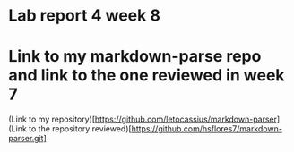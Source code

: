 # Lab report 4 week 8

# Link to my markdown-parse repo and link to the one reviewed in week 7

(Link to my repository)[https://github.com/letocassius/markdown-parser]
(Link to the repository reviewed)[https://github.com/hsflores7/markdown-parser.git]
